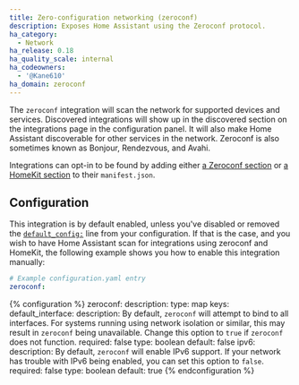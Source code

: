 ```yaml
---
title: Zero-configuration networking (zeroconf)
description: Exposes Home Assistant using the Zeroconf protocol.
ha_category:
  - Network
ha_release: 0.18
ha_quality_scale: internal
ha_codeowners:
  - '@Kane610'
ha_domain: zeroconf
---
```


The `zeroconf` integration will scan the network for supported devices and services. Discovered integrations will show up in the discovered section on the integrations page in the configuration panel. It will also make Home Assistant discoverable for other services in the network. Zeroconf is also sometimes known as Bonjour, Rendezvous, and Avahi.

Integrations can opt-in to be found by adding either [a Zeroconf section](https://developers.home-assistant.io/docs/en/next/creating_integration_manifest.html#zeroconf) or [a HomeKit section](https://developers.home-assistant.io/docs/en/next/creating_integration_manifest.html#homekit) to their `manifest.json`.

## Configuration

This integration is by default enabled, unless you've disabled or removed the [`default_config:`](https://www.home-assistant.io/integrations/default_config/) line from your configuration. If that is the case, and you wish to have Home Assistant scan for integrations using zeroconf and HomeKit, the following example shows you how to enable this integration manually:

```yaml
# Example configuration.yaml entry
zeroconf:
```

{% configuration %}
zeroconf:
  description: 
  type: map
  keys:
   default_interface:
     description: By default, `zeroconf` will attempt to bind to all interfaces. For systems running using network isolation or similar, this may result in `zeroconf` being unavailable. Change this option to `true` if `zeroconf` does not function.
     required: false
     type: boolean
     default: false
   ipv6:
     description: By default, `zeroconf` will enable IPv6 support. If your network has trouble with IPv6 being enabled, you can set this option to `false`.
     required: false
     type: boolean
     default: true
{% endconfiguration %}
